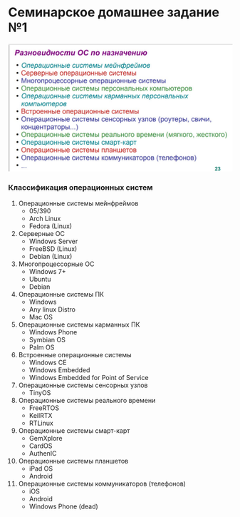 # Семинарское домашнее задание №1

![img.png](img.png)


### Классификация операционных систем
1) Операционные системы мейнфреймов
    * 05/390
    * Arch Linux
    * Fedora (Linux)
2) Серверные ОС
    * Windows Server
    * FreeBSD (Linux)
    * Debian (Linux)
3) Многопроцессорные ОС
    * Windows 7+
    * Ubuntu
    * Debian
4) Операционные системы ПК
    * Windows
    * Any linux Distro
    * Mac OS
5) Операционные системы карманных ПК
    * Windows Phone
    * Symbian OS
    * Palm OS
6) Встроенные операционные системы
    * Windows CE
    * Windows Embedded 
    * Windows Embedded for Point of Service
7) Операционные системы сенсорных узлов
    * TinyOS
8) Операционные системы реального времени
    * FreeRTOS
    * KeilRTX
    * RTLinux
9) Операционные системы cмарт-карт
    * GemXplore
    * CardOS
    * AuthenIC
10) Операционные системы планшетов
    * iPad OS
    * Android
11) Операционные системы коммуникаторов (телефонов)
    * iOS
    * Android
    * Windows Phone (dead)
    